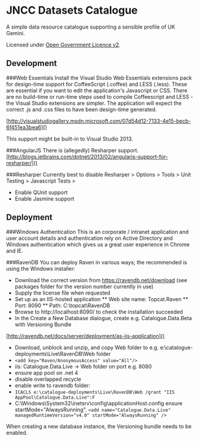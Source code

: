 
JNCC Datasets Catalogue
=======================

A simple data resource catalogue supporting a sensible profile of UK Gemini.

Licensed under [Open Government Licence v2](http://www.nationalarchives.gov.uk/doc/open-government-licence/version/2/).



Development
-----------

###Web Essentials
Install the Visual Studio Web Essentials extensions pack for design-time support for CoffeeScript (.coffee) and LESS (.less).
These are essential if you want to edit the application's Javascript or CSS.
There are no build-time or run-time steps used to compile Coffeescript and LESS - the Visual Studio extensions are simpler.
The application will expect the correct .js and .css files to have been design-time generated.

[http://visualstudiogallery.msdn.microsoft.com/07d54d12-7133-4e15-becb-6f451ea3bea6]()

This support might be built-in to Visual Studio 2013.

###AngularJS
There is (allegedly) Resharper support. [http://blogs.jetbrains.com/dotnet/2013/02/angularjs-support-for-resharper/]()

###Resharper
Currently best to disable Resharper > Options > Tools > Unit Testing > Javascript Tests > 
* Enable QUnit support
* Enable Jasmine support

Deployment
----------

###Windows Authentication
This is an corporate / intranet application and user account details and authentication rely on
Active Directory and Windows authentication which gives us a great user experience in Chrome and IE.

###RavenDB
You can deploy Raven in various ways; the recommended is using the Windows installer:

* Download the correct version from https://ravendb.net/download (see packages folder for the version number currently in use) 
* Supply the license file when requested
* Set up as an IIS-hosted application
** Web site name: Topcat.Raven
** Port: 8090
** Path: C:\topcat\RavenDB
* Browse to http://localhost:8090/ to check the installation succeeded
* In the Create a New Database dialogue, create e.g. Catalogue.Data.Beta with Versioning Bundle


[http://ravendb.net/docs/server/deployment/as-iis-application]()

* Download, unblock and unzip, and copy Web folder to e.g. e:\catalogue-deployments\Live\RavenDB\Web folder
* `<add key="Raven/AnonymousAccess" value="All"/>`
* iis: Catalogue.Data.Live -> Web folder on port e.g. 8080
* ensure app pool on .net 4
* disable overlapped recycle
* enable write to ravendb folder:
* `ICACLS e:\catalogue-deployments\Live\RavenDB\Web /grant "IIS AppPool\Catalogue.Data.Live":F`
* C:\Windows\System32\inetsrv\config\applicationHost.config ensure startMode="AlwaysRunning". `<add name="Catalogue.Data.Live" managedRuntimeVersion="v4.0" startMode="AlwaysRunning" />`

When creating a new database instance, the Versioning bundle needs to be enabled.

